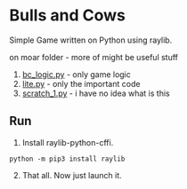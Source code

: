 # Bulls and Cows
Simple Game written on Python using raylib.



on moar folder - more of might be useful stuff
1. [bc_logic.py](moar/bc_logic.py) - only game logic
2. [lite.py](moar/lite.py) - only the important code
3. [scratch_1.py](moar/scratch_1.py) - i have no idea what is this

## Run
1. Install raylib-python-cffi.
```
python -m pip3 install raylib
```
2. That all. Now just launch it.
